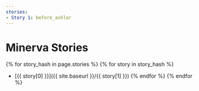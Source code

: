 ```yaml
---
stories:
- Story 1: before_ashlar
---
```


# Minerva Stories

{% for story_hash in page.stories %}
    {% for story in story_hash %}
- [{{ story[0] }}]({{ site.baseurl }}/{{ story[1] }})
    {% endfor %}
{% endfor %}
